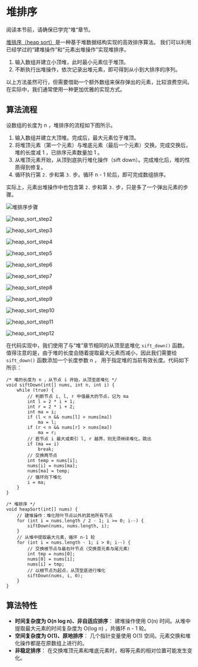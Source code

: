 # 堆排序
阅读本节前，请确保已学完“堆“章节。

<u>堆排序（heap sort）</u>是一种基于堆数据结构实现的高效排序算法。
我们可以利用已经学过的“建堆操作”和“元素出堆操作”实现堆排序。

1. 输入数组并建立小顶堆，此时最小元素位于堆顶。
2. 不断执行出堆操作，依次记录出堆元素，即可得到从小到大排序的序列。

以上方法虽然可行，但需要借助一个额外数组来保存弹出的元素，比较浪费空间。
在实际中，我们通常使用一种更加优雅的实现方式。

## 算法流程

设数组的长度为 n ，堆排序的流程如下图所示。

1. 输入数组并建立大顶堆。完成后，最大元素位于堆顶。
2. 将堆顶元素（第一个元素）与堆底元素（最后一个元素）交换。完成交换后，堆的长度减 1 ，已排序元素数量加 1 。
3. 从堆顶元素开始，从顶到底执行堆化操作（sift down）。完成堆化后，堆的性质得到修复。
4. 循环执行第 `2.` 步和第 `3.` 步。循环 n - 1 轮后，即可完成数组排序。

实际上，元素出堆操作中也包含第 `2.` 步和第 `3.` 步，只是多了一个弹出元素的步骤。

![堆排序步骤](img/11/07/heap_sort_step1.png)

![heap_sort_step2](img/11/07/heap_sort_step2.png)

![heap_sort_step3](img/11/07/heap_sort_step3.png)

![heap_sort_step4](img/11/07/heap_sort_step4.png)

![heap_sort_step5](img/11/07/heap_sort_step5.png)

![heap_sort_step6](img/11/07/heap_sort_step6.png)

![heap_sort_step7](img/11/07/heap_sort_step7.png)

![heap_sort_step8](img/11/07/heap_sort_step8.png)

![heap_sort_step9](img/11/07/heap_sort_step9.png)

![heap_sort_step10](img/11/07/heap_sort_step10.png)

![heap_sort_step11](img/11/07/heap_sort_step11.png)

![heap_sort_step12](img/11/07/heap_sort_step12.png)

在代码实现中，我们使用了与“堆”章节相同的从顶至底堆化 `sift_down()` 函数。
值得注意的是，由于堆的长度会随着提取最大元素而减小，因此我们需要给 `sift_down()` 函数添加一个长度参数 n ，
用于指定堆的当前有效长度。代码如下所示：

```src
/* 堆的长度为 n ，从节点 i 开始，从顶至底堆化 */
void siftDown(int[] nums, int n, int i) {
    while (true) {
        // 判断节点 i, l, r 中值最大的节点，记为 ma
        int l = 2 * i + 1;
        int r = 2 * i + 2;
        int ma = i;
        if (l < n && nums[l] > nums[ma])
            ma = l;
        if (r < n && nums[r] > nums[ma])
            ma = r;
        // 若节点 i 最大或索引 l, r 越界，则无须继续堆化，跳出
        if (ma == i)
            break;
        // 交换两节点
        int temp = nums[i];
        nums[i] = nums[ma];
        nums[ma] = temp;
        // 循环向下堆化
        i = ma;
    }
}

/* 堆排序 */
void heapSort(int[] nums) {
    // 建堆操作：堆化除叶节点以外的其他所有节点
    for (int i = nums.length / 2 - 1; i >= 0; i--) {
        siftDown(nums, nums.length, i);
    }
    // 从堆中提取最大元素，循环 n-1 轮
    for (int i = nums.length - 1; i > 0; i--) {
        // 交换根节点与最右叶节点（交换首元素与尾元素）
        int tmp = nums[0];
        nums[0] = nums[i];
        nums[i] = tmp;
        // 以根节点为起点，从顶至底进行堆化
        siftDown(nums, i, 0);
    }
}
```

## 算法特性

- **时间复杂度为 O(n log n)、非自适应排序**：
  建堆操作使用 O(n) 时间。从堆中提取最大元素的时间复杂度为 O(log n) ，共循环 n - 1 轮。
- **空间复杂度为 O(1)、原地排序**：
  几个指针变量使用 O(1) 空间。元素交换和堆化操作都是在原数组上进行的。
- **非稳定排序**：
  在交换堆顶元素和堆底元素时，相等元素的相对位置可能发生变化。

